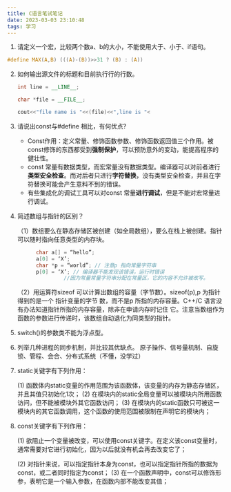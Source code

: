```yaml
---
title: C语言笔试笔记
date: 2023-03-03 23:10:48
tags: 学习
---
```


1. 请定义一个宏，比较两个数a、b的大小，不能使用大于、小于、if语句。

  ```C
  #define MAX(A,B) (((A)-(B))>>31 ? (B) : (A))
  ```

2. 如何输出源文件的标题和目前执行行的行数。

   ```c++
   int line = __LINE__;
   
   char *file = __FILE__;
   
   cout<<"file name is "<<(file)<<",line is "<
   ```

3. 请说出const与#define 相比，有何优点?
   + Const作用：定义常量、修饰函数参数、修饰函数返回值三个作用。被const修饰的东西都受到**强制保护**，可以预防意外的变动，能提高程序的健壮性。
   + const 常量有数据类型，而宏常量没有数据类型。编译器可以对前者进行**类型安全检查**。而对后者只进行**字符替换**，没有类型安全检查，并且在字符替换可能会产生意料不到的错误。
   + 有些集成化的调试工具可以对const 常量**进行调试**，但是不能对宏常量进行调试。

4. 简述数组与指针的区别？

   （1）数组要么在静态存储区被创建（如全局数组），要么在栈上被创建。指针可以随时指向任意类型的内存块。

   ```C
         char a[] = “hello”;
         a[0] = ‘X’;
         char *p = “world”; // 注意p 指向常量字符串
         p[0] = ‘X’; // 编译器不能发现该错误，运行时错误
   				  //因为常量常量字符串分配在常量区，它的内容不允许被改写。
   ```

   

   （2）用运算符sizeof 可以计算出数组的容量（字节数）。sizeof(p),p 为指针得到的是一个 指针变量的字节		数，而不是p 所指的内存容量。C++/C 语言没有办法知道指针所指的内存容量，除非在申请内存时记住		它。注意当数组作为函数的参数进行传递时，该数组自动退化为同类型的指针。

5. switch()的参数类不能为浮点型。
6. 列举几种进程的同步机制，并比较其优缺点。
   原子操作、信号量机制、自旋锁、管程、会合、分布式系统（不懂，没学过）

7. static关键字有下列作用：

   (1) 函数体内static变量的作用范围为该函数体，该变量的内存为静态存储区，并且其值只初始化1次；
   (2) 在模块内的static全局变量可以被模块内所用函数访问，但不能被模块外其它函数访问；
   (3) 在模块内的static函数只可被这一模块内的其它函数调用，这个函数的使用范围被限制在声明它的模块内；

8. const关键字有下列作用：

   (1) 欲阻止一个变量被改变，可以使用const关键字。在定义该const变量时，通常需要对它进行初始化，因为以后就没有机会再去改变它了；

   (2) 对指针来说，可以指定指针本身为const，也可以指定指针所指的数据为const，或二者同时指定为const；
   (3) 在一个函数声明中，const可以修饰形参，表明它是一个输入参数，在函数内部不能改变其值；